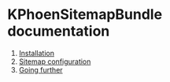 KPhoenSitemapBundle documentation
=================================

  1. [Installation](https://github.com/K-Phoen/KPhoenSitemapBundle/blob/master/Resources/doc/installation.md)
  2. [Sitemap configuration](https://github.com/K-Phoen/KPhoenSitemapBundle/blob/master/Resources/doc/configuration.md)
  3. [Going further](https://github.com/K-Phoen/KPhoenSitemapBundle/blob/master/Resources/doc/configuration.md)
